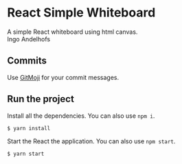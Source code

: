 # React Simple Whiteboard
A simple React whiteboard using html canvas.  
Ingo Andelhofs


## Commits
Use [GitMoji](https://gitmoji.carloscuesta.me/) for your commit messages.


## Run the project
Install all the dependencies. You can also use `npm i`.
```bash
$ yarn install
```

Start the React the application. You can also use `npm start`.
```bash
$ yarn start
```
